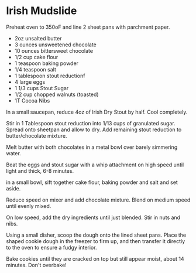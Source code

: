 # Irish Mudslide

Preheat oven to 350oF and line 2 sheet pans with parchment paper.

- 2oz unsalted butter
- 3 ounces unsweetened chocolate
- 10 ounces bittersweet chocolate
- 1/2 cup cake flour
- 1 teaspoon baking powder
- 1/4 teaspoon salt
- 1 tablespoon stout reductionf
- 4 large eggs
- 1 1/3 cups Stout Sugar
- 1/2 cup chopped walnuts (toasted)
- 1T Cocoa Nibs

In a small saucepan, reduce 4oz of Irish Dry Stout by half.  Cool completely.

Stir in 1 Tablespoon stout reduction into 1/13 cups of granulated sugar. Spread onto sheetpan and allow to dry. Add remaining stout reduction to butter/chocolate mixture.

Melt butter with both chocolates in a metal bowl over barely simmering water.

Beat the eggs and stout sugar with a whip attachment on high speed until light and thick, 6-8 minutes.

in a small bowl, sift together cake flour, baking powder and salt and set aside.

Reduce speed on mixer and add chocolate mixture. Blend on medium speed until evenly mixed.

On low speed, add the dry ingredients until just blended. Stir in nuts and nibs.

Using a small disher, scoop the dough onto the lined sheet pans. Place the shaped cookie dough in the freezer to firm up, and then transfer it directly to the oven to ensure a fudgy interior.

Bake cookies until they are cracked on top but still appear moist, about 14 minutes. Don't overbake!

